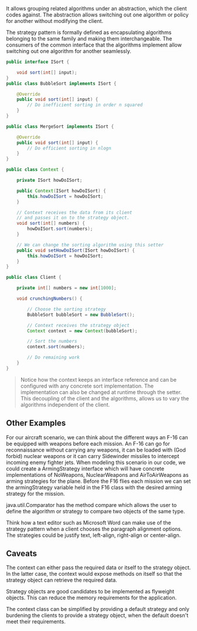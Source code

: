  It allows grouping related algorithms under an abstraction, which the client codes against. The abstraction allows switching out one algorithm or policy for another without modifying the client.

The strategy pattern is formally defined as encapsulating algorithms belonging to the same family and making them interchangeable. The consumers of the common interface that the algorithms implement allow switching out one algorithm for another seamlessly.

```java
public interface ISort {

    void sort(int[] input);
}
public class BubbleSort implements ISort {

    @Override
    public void sort(int[] input) {
        // Do inefficient sorting in order n squared
    }
}

public class MergeSort implements ISort {

    @Override
    public void sort(int[] input) {
        // Do efficient sorting in nlogn
    }
}

public class Context {

    private ISort howDoISort;

    public Context(ISort howDoISort) {
        this.howDoISort = howDoISort;
    }

    // Context receives the data from its client
    // and passes it on to the strategy object.
    void sort(int[] numbers) {
        howDoISort.sort(numbers);
    }

    // We can change the sorting algorithm using this setter
    public void setHowDoISort(ISort howDoISort) {
        this.howDoISort = howDoISort;
    }
}

public class Client {

    private int[] numbers = new int[1000];

    void crunchingNumbers() {

        // Choose the sorting strategy
        BubbleSort bubbleSort = new BubbleSort();

        // Context receives the strategy object
        Context context = new Context(bubbleSort);

        // Sort the numbers
        context.sort(numbers);

        // Do remaining work
    }
}
```

> Notice how the context keeps an interface reference and can be configured with any concrete sort implementation. The implementation can also be changed at runtime through the setter. This decoupling of the client and the algorithms, allows us to vary the algorithms independent of the client.

## Other Examples

For our aircraft scenario, we can think about the different ways an F-16 can be equipped with weapons before each mission. An F-16 can go for reconnaissance without carrying any weapons, it can be loaded with (God forbid) nuclear weapons or it can carry Sidewinder missiles to intercept incoming enemy fighter jets. When modeling this scenario in our code, we could create a ArmingStrategy interface which will have concrete implementations of NoWeapons, NuclearWeapons and AirToAirWeapons as arming strategies for the plane. Before the F16 flies each mission we can set the armingStrategy variable held in the F16 class with the desired arming strategy for the mission.

java.util.Comparator has the method compare which allows the user to define the algorithm or strategy to compare two objects of the same type.

Think how a text editor such as Microsoft Word can make use of the strategy pattern when a client chooses the paragraph alignment options. The strategies could be justify text, left-align, right-align or center-align.

## Caveats

The context can either pass the required data or itself to the strategy object. In the latter case, the context would expose methods on itself so that the strategy object can retrieve the required data.

Strategy objects are good candidates to be implemented as flyweight objects. This can reduce the memory requirements for the application.

The context class can be simplified by providing a default strategy and only burdening the clients to provide a strategy object, when the default doesn't meet their requirements.

